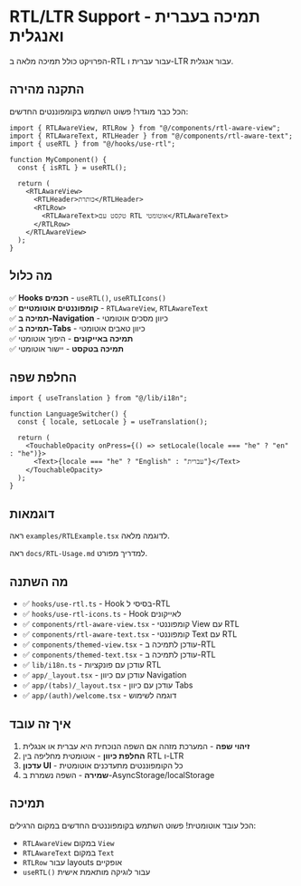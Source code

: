 # RTL/LTR Support - תמיכה בעברית ואנגלית

הפרויקט כולל תמיכה מלאה ב-RTL עבור עברית ו-LTR עבור אנגלית.

## התקנה מהירה

הכל כבר מוגדר! פשוט השתמש בקומפוננטים החדשים:

```tsx
import { RTLAwareView, RTLRow } from "@/components/rtl-aware-view";
import { RTLAwareText, RTLHeader } from "@/components/rtl-aware-text";
import { useRTL } from "@/hooks/use-rtl";

function MyComponent() {
  const { isRTL } = useRTL();

  return (
    <RTLAwareView>
      <RTLHeader>כותרת</RTLHeader>
      <RTLRow>
        <RTLAwareText>טקסט עם RTL אוטומטי</RTLAwareText>
      </RTLRow>
    </RTLAwareView>
  );
}
```

## מה כלול

✅ **Hooks חכמים** - `useRTL()`, `useRTLIcons()`  
✅ **קומפוננטים אוטומטיים** - `RTLAwareView`, `RTLAwareText`  
✅ **תמיכה ב-Navigation** - כיוון מסכים אוטומטי  
✅ **תמיכה ב-Tabs** - כיוון טאבים אוטומטי  
✅ **תמיכה באייקונים** - היפוך אוטומטי  
✅ **תמיכה בטקסט** - יישור אוטומטי

## החלפת שפה

```tsx
import { useTranslation } from "@/lib/i18n";

function LanguageSwitcher() {
  const { locale, setLocale } = useTranslation();

  return (
    <TouchableOpacity onPress={() => setLocale(locale === "he" ? "en" : "he")}>
      <Text>{locale === "he" ? "English" : "עברית"}</Text>
    </TouchableOpacity>
  );
}
```

## דוגמאות

ראה `examples/RTLExample.tsx` לדוגמה מלאה.

ראה `docs/RTL-Usage.md` למדריך מפורט.

## מה השתנה

- ✅ `hooks/use-rtl.ts` - Hook בסיסי ל-RTL
- ✅ `hooks/use-rtl-icons.ts` - Hook לאייקונים
- ✅ `components/rtl-aware-view.tsx` - קומפוננטי View עם RTL
- ✅ `components/rtl-aware-text.tsx` - קומפוננטי Text עם RTL
- ✅ `components/themed-view.tsx` - עודכן לתמיכה ב-RTL
- ✅ `components/themed-text.tsx` - עודכן לתמיכה ב-RTL
- ✅ `lib/i18n.ts` - עודכן עם פונקציות RTL
- ✅ `app/_layout.tsx` - עודכן עם כיוון Navigation
- ✅ `app/(tabs)/_layout.tsx` - עודכן עם כיוון Tabs
- ✅ `app/(auth)/welcome.tsx` - דוגמה לשימוש

## איך זה עובד

1. **זיהוי שפה** - המערכת מזהה אם השפה הנוכחית היא עברית או אנגלית
2. **החלפת כיוון** - אוטומטית מחליפה בין RTL ו-LTR
3. **עדכון UI** - כל הקומפוננטים מתעדכנים אוטומטית
4. **שמירה** - השפה נשמרת ב-AsyncStorage/localStorage

## תמיכה

הכל עובד אוטומטית! פשוט השתמש בקומפוננטים החדשים במקום הרגילים:

- `RTLAwareView` במקום `View`
- `RTLAwareText` במקום `Text`
- `RTLRow` עבור layouts אופקיים
- `useRTL()` עבור לוגיקה מותאמת אישית
